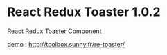# React Redux Toaster 1.0.2

React Redux Toaster Component

demo : http://toolbox.sunny.fr/re-toaster/

